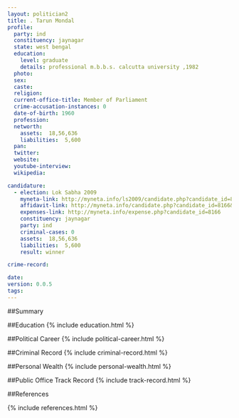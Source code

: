 ```yaml
---
layout: politician2
title: . Tarun Mondal
profile: 
  party: ind
  constituency: jaynagar
  state: west bengal
  education: 
    level: graduate
    details: professional m.b.b.s. calcutta university ,1982
  photo: 
  sex: 
  caste: 
  religion: 
  current-office-title: Member of Parliament
  crime-accusation-instances: 0
  date-of-birth: 1960
  profession: 
  networth: 
    assets:  18,56,636
    liabilities:  5,600
  pan: 
  twitter: 
  website: 
  youtube-interview: 
  wikipedia: 

candidature: 
  - election: Lok Sabha 2009
    myneta-link: http://myneta.info/ls2009/candidate.php?candidate_id=8166
    affidavit-link: http://myneta.info/candidate.php?candidate_id=8166&scan=original
    expenses-link: http://myneta.info/expense.php?candidate_id=8166
    constituency: jaynagar 
    party: ind
    criminal-cases: 0
    assets:  18,56,636
    liabilities:  5,600
    result: winner 

crime-record: 

date: 
version: 0.0.5
tags: 
---
```

##Summary


##Education
{% include education.html %}


##Political Career
{% include political-career.html %}


##Criminal Record
{% include criminal-record.html %}


##Personal Wealth
{% include personal-wealth.html %}


##Public Office Track Record
{% include track-record.html %}


##References


{% include references.html %}